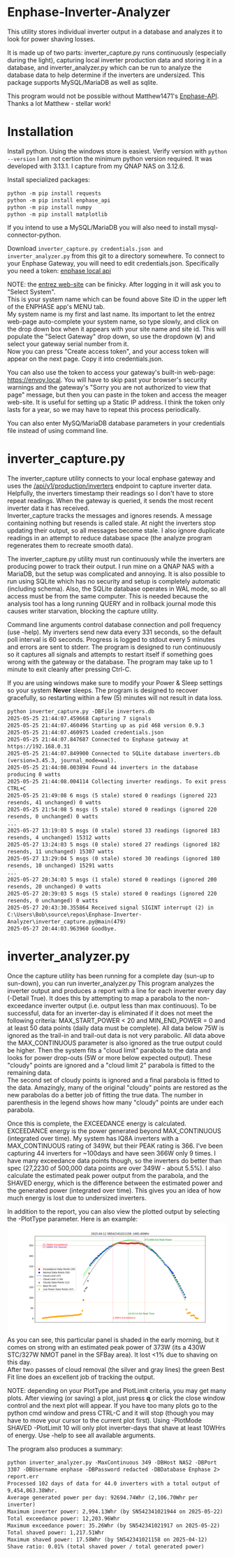 # Enphase-Inverter-Analyzer
This utility stores individual inverter output in a database and analyzes it to look for power shaving losses.

It is made up of two parts: inverter_capture.py runs continuously (especially during the light), capturing
local inverter production data and storing it in a database, and inverter_analyzer.py which can be run to analyze
the database data to help determine if the inverters are undersized.  This package supports MySQL/MariaDB as 
well as sqlite.

This program would not be possible without Matthew1471's [Enphase-API](https://github.com/Matthew1471/Enphase-API).
Thanks a lot Matthew - stellar work!

# Installation
Install python.  Using the windows store is easiest.
Verify version with `python --version`
I am not certion the minimum python version required.  It was developed with 3.13.1.  I capture from my QNAP NAS on 3.12.6.

Install specialized packages:
```
python -m pip install requests
python -m pip install enphase_api
python -m pip install numpy
python -m pip install matplotlib
```
If you intend to use a MySQL/MariaDB you will also need to install mysql-connector-python.

Download `inverter_capture.py credentials.json and inverter_analyzer.py` from this git to a directory somewhere.
To connect to your Enphase Gateway, you will need to edit credentials.json.  Specifically you need a token:
[enphase local api](https://enphase.com/download/accessing-iq-gateway-local-apis-or-local-ui-token-based-authentication)

NOTE: the [entrez web-site](https://entrez.enphaseenergy.com/) can be finicky.  After logging in it will ask you to "Select System".  
This is your system name which can be found above Site ID in the upper left of the ENPHASE app's MENU tab.  
My system name is my first and last name.  Its important to let the entrez web-page auto-complete your system name, so type slowly,
and click on the drop down box when it appears with your site name and site id.
This will populate the "Select Gateway" drop down, so use the dropdown (**v**) and select your gateway serial number from it.  
Now you can press "Create access token", and your access token will appear on the next page.  Copy it into 
credentials.json.

You can also use the token to access your gateway's built-in web-page: https://envoy.local.  You will have to skip past your
browser's security warnings and the gateway's "Sorry you are not authorized to view that page" message, but then
you can paste in the token and access the meager web-site. It is useful for setting up a Static IP address.
I think the token only lasts for a year, so we may have to repeat this process periodically.

You can also enter MySQ/MariaDB database parameters in your credentials file instead of using command line.

# inverter_capture.py
The inverter_capture utility connects to your local enphase gateway and uses the 
[/api/v1/production/inverters](https://github.com/Matthew1471/Enphase-API/blob/main/Documentation/IQ%20Gateway%20API/V1/Production/Inverters.adoc)
endpoint to capture inverter data.  Helpfully, the inverters timestamp their readings so I don't have to store
repeat readings.  When the gateway is queried, it sends the most recent inverter data it has received.  
Inverter_capture tracks the messages and ignores resends.  A message containing nothing but resends is called stale.
At night the inverters stop updating their output, so all messages become stale.  I also ignore duplicate readings 
in an attempt to reduce database space (the analyze program regenerates them to recreate smooth data).

The inverter_capture.py utility must run continuously while the inverters are producing power to track their output.
I run mine on a QNAP NAS with a MariaDB, but the setup was complicated and annoying.  It is also possible to 
run using SQLite which has no security and setup is completely automatic (including schema).  Also, the SQLite database operates
in WAL mode, so all access must be from the same computer.  This is needed because the analysis tool has a long
running QUERY and in rollback journal mode this causes writer starvation, blocking the capture utility.

Command line arguments control database connection and poll frequency (use -help).  My inverters send new data
every 331 seconds, so the default poll interval is 60 seconds.  Progress is logged to stdout every 5 minutes
and errors are sent to stderr.  The program is designed to run continuously so it captures all signals and
attempts to restart itself if something goes wrong with the gateway or the database.  The program may take
up to 1 minute to exit cleanly after pressing Ctrl-C.

If you are using windows make sure to modify your Power & Sleep settings so your system **Never** sleeps.
The program is designed to recover gracefully, so restarting within a few (5) minutes will not result in data loss.

```console
python inverter_capture.py -DBFile inverters.db
2025-05-25 21:44:07.459668 Capturing 7 signals
2025-05-25 21:44:07.460496 Starting up as pid 468 version 0.9.3
2025-05-25 21:44:07.460975 Loaded credentials.json
2025-05-25 21:44:07.847687 Connected to Enphase gateway at https://192.168.0.31
2025-05-25 21:44:07.849900 Connected to SQLite database inverters.db (version=3.45.3, journal_mode=wal).
2025-05-25 21:44:08.003894 Found 44 inverters in the database producing 0 watts
2025-05-25 21:44:08.004114 Collecting inverter readings. To exit press CTRL+C
2025-05-25 21:49:08 6 msgs (5 stale) stored 0 readings (ignored 223 resends, 41 unchanged) 0 watts
2025-05-25 21:54:08 5 msgs (5 stale) stored 0 readings (ignored 220 resends, 0 unchanged) 0 watts
...
2025-05-27 13:19:03 5 msgs (0 stale) stored 33 readings (ignored 183 resends, 4 unchanged) 15312 watts
2025-05-27 13:24:03 5 msgs (0 stale) stored 27 readings (ignored 182 resends, 11 unchanged) 15307 watts
2025-05-27 13:29:04 5 msgs (0 stale) stored 30 readings (ignored 180 resends, 10 unchanged) 15291 watts
...
2025-05-27 20:34:03 5 msgs (1 stale) stored 0 readings (ignored 200 resends, 20 unchanged) 0 watts
2025-05-27 20:39:03 5 msgs (5 stale) stored 0 readings (ignored 220 resends, 0 unchanged) 0 watts
2025-05-27 20:43:30.355864 Received signal SIGINT interrupt (2) in C:\Users\Bob\source\repos\Enphase-Inverter-Analyzer\inverter_capture.py@main(479)
2025-05-27 20:44:03.963960 Goodbye.
```



# inverter_analyzer.py
Once the capture utility has been running for a complete day (sun-up to sun-down), you can run inverter_analyzer.py
This program analyzes the inverter output and produces a report with a line for each inverter every day (-Detail True).
It does this by attempting to map a parabola to the non-exceedance inverter output (i.e. output less than max continuous).
To be successful, data for an inverter-day is eliminated if it does not meet the following criteria: 
MAX_START_POWER < 20 and MIN_END_POWER = 0 and at least 50 data points (daily data must be complete).
All data below 75W is ignored as the trail-in and trail-out data is not very parabolic.
All data above the MAX_CONTINUOUS parameter is also ignored as the true output could be higher.
Then the system fits a "cloud limit" parabola to the data and looks for power drop-outs (5W or more below expected output).
These "cloudy" points are ignored and a "cloud limit 2" parabola is fitted to the remaining data.  
The second set of cloudy points is ignored and a final parabola is fitted to the data.
Amazingly, many of the original "cloudy" points are restored as the new parabolas do a better job of fitting the true data.
The number in parenthesis in the legend shows how many "cloudy" points are under each parabola.

Once this is complete, the EXCEEDANCE energy is calculated.  EXCEEDANCE energy is the power generated beyond
MAX_CONTINUOUS (integrated over time).  My system has IQ8A inverters with a MAX_CONTINUOUS rating of 349W, 
but their PEAK rating is 366.  I've been capturing 44 inverters for ~100days and have seen 366W only 9 times.
I have many exceedance data points though, so the inverters do better than spec (27,2230 of 500,000 data points are over 349W - about 5.5%).
I also calculate the estimated peak power output from the parabola, and the SHAVED energy, which is the difference between 
the estimated power and the generated power (integrated over time).  This gives you an idea of how much energy 
is lost due to undersized inverters.

In addition to the report, you can also view the plotted output by selecting the -PlotType parameter.  Here is an example:
![Plot](Example.png)
As you can see, this particular panel is shaded in the early morning, but it comes on strong with an estimated peak power of
373W (its a 430W STC/327W NMOT panel in the SFBay area).  It lost <1% due to shaving on this day.  
After two passes of cloud removal (the silver and gray lines) the green Best Fit line does an excellent job of tracking the output.

NOTE: depending on your PlotType and PlotLimit criteria, you may get many plots.  After viewing (or saving) a plot, just press 
**q** or click the close window control and the next plot will appear.  If you have too many plots go to the python cmd window and press CTRL-C
and it will stop (though you may have to move your cursor to the current plot first).  Using -PlotMode SHAVED -PlotLimit 10 will only 
plot inverter-days that shave at least 10WHrs of energy.  Use -help to see all available arguments.

The program also produces a summary:
```console
python inverter_analyzer.py -MaxContinuous 349 -DBHost NAS2 -DBPort 3307 -DBUsername enphase -DBPassword redacted -DBDatabase Enphase 2> report.err
Processed 102 days of data for 44.0 inverters with a total output of 9,454,863.38Whr.
Average generated power per day: 92694.74Whr (2,106.70Whr per inverter)
Maximum inverter power: 2,994.13Whr (by SN542341021944 on 2025-05-22)
Total exceedance power: 12,203.96Whr
Maximum exceedance power: 35.26Whr (by SN542341021917 on 2025-05-22)
Total shaved power: 1,217.51Whr
Maximum shaved power: 17.58Whr (by SN542341021158 on 2025-04-12)
Shave ratio: 0.01% (total shaved power / total generated power)
```

